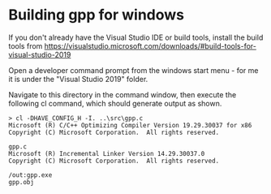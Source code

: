 # Building gpp for windows

If you don't already have the Visual Studio IDE or build tools, install the build tools from https://visualstudio.microsoft.com/downloads/#build-tools-for-visual-studio-2019

Open a developer command prompt from the windows start menu - for me it is under the "Visual Studio 2019" folder.

Navigate to this directory in the command window, then execute the following cl command, which should generate output as shown.

```
> cl -DHAVE_CONFIG_H -I. ..\src\gpp.c
Microsoft (R) C/C++ Optimizing Compiler Version 19.29.30037 for x86
Copyright (C) Microsoft Corporation.  All rights reserved.

gpp.c
Microsoft (R) Incremental Linker Version 14.29.30037.0
Copyright (C) Microsoft Corporation.  All rights reserved.

/out:gpp.exe
gpp.obj
```
